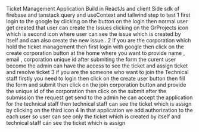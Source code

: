 Ticket Management Application 
Build in ReactJs and client Side sdk of firebase and tanstack query and useContext and tailwind 
step to test 
1 first login to the google by clicking on the button on the login
then normal user get created that user can create the Issues clicking on the GrProjects icon which is second icon where user can 
see the issue which is created by itself and can also create the new issue..
2 if you are the corporation which hold the ticket management then first login with google then click on the create corporation button at the home where 
you want to provide name , email , corporation unique id after submiting the form the curent user become the admin can have the access to see the ticket and assign ticket and
resolve ticket 
3 if you are the someone who want to join the Technical staff firstly you need to login then click on the create user button then fill the form and submit then click on the 
join corporation button and provide the unique id of the corporation then click on the submit
after the submission the request get send to the admin he can accept the application for the technical staff then  technical staff can see the ticket which is assign by clicking on 
the third icon
4 In that application we add authorization to the each user so user can see only the ticket which is created by itself and technical staff can see the ticket which is assign 
